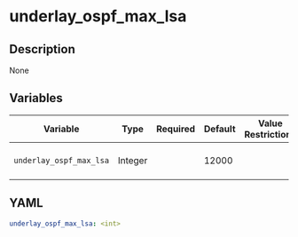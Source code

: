 # underlay_ospf_max_lsa

## Description

None

## Variables

| Variable | Type | Required | Default | Value Restrictions | Description |
| -------- | ---- | -------- | ------- | ------------------ | ----------- |
| <code>underlay_ospf_max_lsa</code>| Integer |  | 12000 |  | Underlay OSPF Max LSA |

## YAML

```yaml
underlay_ospf_max_lsa: <int>
```